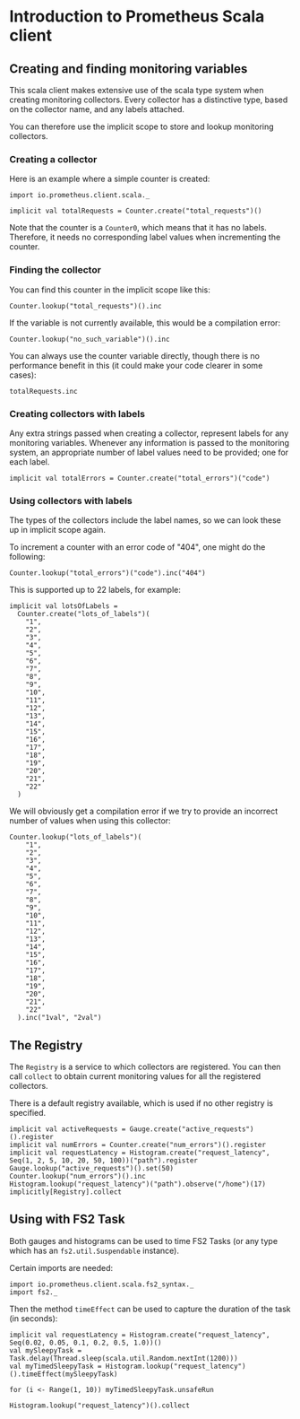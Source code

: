# Introduction to Prometheus Scala client

## Creating and finding monitoring variables

This scala client makes extensive use of the scala type system when
creating monitoring collectors. Every collector has a distinctive
type, based on the collector name, and any labels attached.

You can therefore use the implicit scope to store and lookup
monitoring collectors.

### Creating a collector

Here is an example where a simple counter is created:

```tut
import io.prometheus.client.scala._

implicit val totalRequests = Counter.create("total_requests")()
```

Note that the counter is a `Counter0`, which means that it
has no labels. Therefore, it needs no corresponding label values
when incrementing the counter.

### Finding the collector

You can find this counter in the implicit scope like this:

```tut
Counter.lookup("total_requests")().inc
```

If the variable is not currently available, this would be a
compilation error:

```tut:fail
Counter.lookup("no_such_variable")().inc
```

You can always use the counter variable directly, though
there is no performance benefit in this (it could make your
code clearer in some cases):

```tut
totalRequests.inc
```

### Creating collectors with labels

Any extra strings passed when creating a collector, represent
labels for any monitoring variables. Whenever any information is
passed to the monitoring system, an appropriate number of label
values need to be provided; one for each label.

```tut
implicit val totalErrors = Counter.create("total_errors")("code")
```

### Using collectors with labels

The types of the collectors include the label names, so we can
look these up in implicit scope again.

To increment a counter with an error code of "404", one might
do the following:

```tut
Counter.lookup("total_errors")("code").inc("404")
```

This is supported up to 22 labels, for example:

```tut
implicit val lotsOfLabels =
  Counter.create("lots_of_labels")(
    "1",
    "2",
    "3",
    "4",
    "5",
    "6",
    "7",
    "8",
    "9",
    "10",
    "11",
    "12",
    "13",
    "14",
    "15",
    "16",
    "17",
    "18",
    "19",
    "20",
    "21",
    "22"
  )
```

We will obviously get a compilation error if we try to provide an incorrect
number of values when using this collector:

```tut:fail
Counter.lookup("lots_of_labels")(
    "1",
    "2",
    "3",
    "4",
    "5",
    "6",
    "7",
    "8",
    "9",
    "10",
    "11",
    "12",
    "13",
    "14",
    "15",
    "16",
    "17",
    "18",
    "19",
    "20",
    "21",
    "22"
  ).inc("1val", "2val")
```

## The Registry

The `Registry` is a service to which collectors are registered. You can
then call `collect` to obtain current monitoring values for all the
registered collectors.

There is a default registry available, which is used if no other registry
is specified.

```tut
implicit val activeRequests = Gauge.create("active_requests")().register
implicit val numErrors = Counter.create("num_errors")().register
implicit val requestLatency = Histogram.create("request_latency", Seq(1, 2, 5, 10, 20, 50, 100))("path").register
Gauge.lookup("active_requests")().set(50)
Counter.lookup("num_errors")().inc
Histogram.lookup("request_latency")("path").observe("/home")(17)
implicitly[Registry].collect
```

## Using with FS2 Task

Both gauges and histograms can be used to time FS2 Tasks (or any type which has an `fs2.util.Suspendable` instance).

Certain imports are needed:

```tut
import io.prometheus.client.scala.fs2_syntax._
import fs2._
```

Then the method `timeEffect` can be used to capture the duration of the task (in seconds):

```tut
implicit val requestLatency = Histogram.create("request_latency", Seq(0.02, 0.05, 0.1, 0.2, 0.5, 1.0))()
val mySleepyTask = Task.delay(Thread.sleep(scala.util.Random.nextInt(1200)))
val myTimedSleepyTask = Histogram.lookup("request_latency")().timeEffect(mySleepyTask)

for (i <- Range(1, 10)) myTimedSleepyTask.unsafeRun

Histogram.lookup("request_latency")().collect
```
